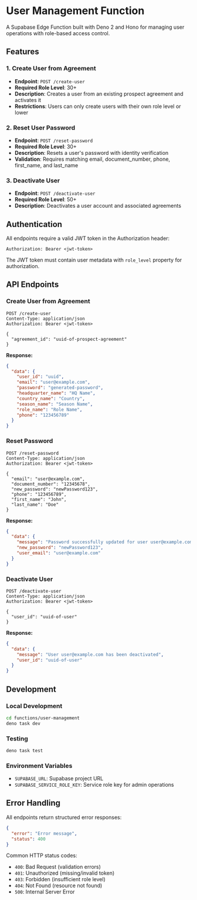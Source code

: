 # User Management Function

A Supabase Edge Function built with Deno 2 and Hono for managing user operations with role-based access control.

## Features

### 1. Create User from Agreement
- **Endpoint**: `POST /create-user`
- **Required Role Level**: 30+
- **Description**: Creates a user from an existing prospect agreement and activates it
- **Restrictions**: Users can only create users with their own role level or lower

### 2. Reset User Password
- **Endpoint**: `POST /reset-password`
- **Required Role Level**: 30+
- **Description**: Resets a user's password with identity verification
- **Validation**: Requires matching email, document_number, phone, first_name, and last_name

### 3. Deactivate User
- **Endpoint**: `POST /deactivate-user`
- **Required Role Level**: 50+
- **Description**: Deactivates a user account and associated agreements

## Authentication

All endpoints require a valid JWT token in the Authorization header:
```
Authorization: Bearer <jwt-token>
```

The JWT token must contain user metadata with `role_level` property for authorization.

## API Endpoints

### Create User from Agreement
```http
POST /create-user
Content-Type: application/json
Authorization: Bearer <jwt-token>

{
  "agreement_id": "uuid-of-prospect-agreement"
}
```

**Response:**
```json
{
  "data": {
    "user_id": "uuid",
    "email": "user@example.com",
    "password": "generated-password",
    "headquarter_name": "HQ Name",
    "country_name": "Country",
    "season_name": "Season Name",
    "role_name": "Role Name",
    "phone": "123456789"
  }
}
```

### Reset Password
```http
POST /reset-password
Content-Type: application/json
Authorization: Bearer <jwt-token>

{
  "email": "user@example.com",
  "document_number": "12345678",
  "new_password": "newPassword123",
  "phone": "123456789",
  "first_name": "John",
  "last_name": "Doe"
}
```

**Response:**
```json
{
  "data": {
    "message": "Password successfully updated for user user@example.com",
    "new_password": "newPassword123",
    "user_email": "user@example.com"
  }
}
```

### Deactivate User
```http
POST /deactivate-user
Content-Type: application/json
Authorization: Bearer <jwt-token>

{
  "user_id": "uuid-of-user"
}
```

**Response:**
```json
{
  "data": {
    "message": "User user@example.com has been deactivated",
    "user_id": "uuid-of-user"
  }
}
```

## Development

### Local Development
```bash
cd functions/user-management
deno task dev
```

### Testing
```bash
deno task test
```

### Environment Variables
- `SUPABASE_URL`: Supabase project URL
- `SUPABASE_SERVICE_ROLE_KEY`: Service role key for admin operations

## Error Handling

All endpoints return structured error responses:
```json
{
  "error": "Error message",
  "status": 400
}
```

Common HTTP status codes:
- `400`: Bad Request (validation errors)
- `401`: Unauthorized (missing/invalid token)
- `403`: Forbidden (insufficient role level)
- `404`: Not Found (resource not found)
- `500`: Internal Server Error
